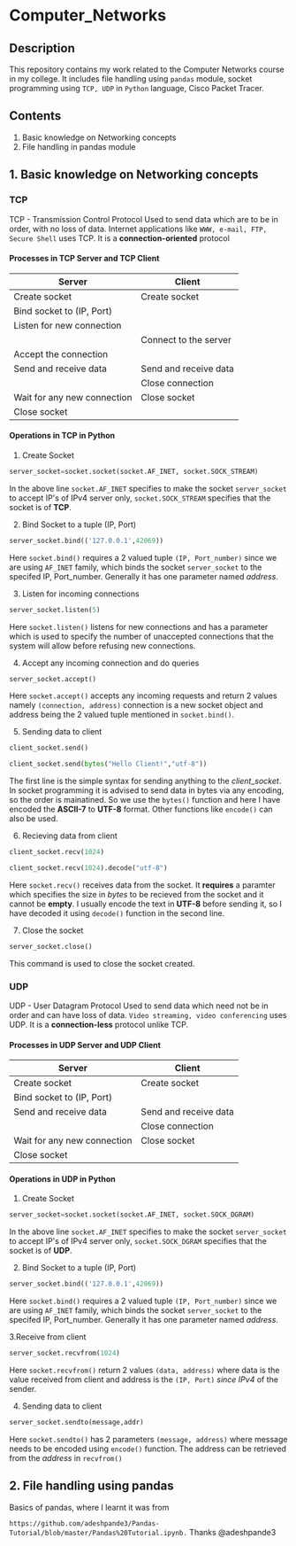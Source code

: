 # Computer_Networks

## Description
This repository contains my work related to the Computer Networks course in my college. It includes file handling using `pandas` module, socket programming using `TCP, UDP` in `Python` language, Cisco Packet Tracer.

## Contents
1. Basic knowledge on Networking concepts
2. File handling in pandas module

## 1. Basic knowledge on Networking concepts

### TCP
TCP - Transmission Control Protocol
Used to send data which are to be in order, with no loss of data. Internet applications like `WWW, e-mail, FTP, Secure Shell` uses TCP. It is a **connection-oriented** protocol

#### Processes in TCP Server and TCP Client
| Server | Client |
| ------ | ------ |
| Create socket | Create socket |
| Bind socket to (IP, Port) | |
| Listen for new connection | |
| | Connect to the server |
| Accept the connection | |
| Send and receive data | Send and receive data |
| | Close connection |
| Wait for any new connection| Close socket |
| Close socket| |

#### Operations in TCP in Python
1. Create Socket
```python
server_socket=socket.socket(socket.AF_INET, socket.SOCK_STREAM)
```

  In the above line `socket.AF_INET` specifies to make the socket `server_socket` to accept IP's of IPv4 server only, `socket.SOCK_STREAM` specifies that the socket is of **TCP**.

2. Bind Socket to a tuple (IP, Port)
```python
server_socket.bind(('127.0.0.1',42069))
```

  Here `socket.bind()` requires a 2 valued tuple `(IP, Port_number)` since we are using `AF_INET` family, which binds the socket `server_socket` to the specifed IP, Port_number. Generally it has one parameter named *address*.

3. Listen for incoming connections
```python
server_socket.listen(5)
```

  Here `socket.listen()` listens for new connections and has a parameter which is used to specify the number of unaccepted connections that the system will allow before refusing new connections.

4. Accept any incoming connection and do queries
```python
server_socket.accept()
```
  Here  `socket.accept()` accepts any incoming requests and return 2 values namely `(connection, address)` connection is a new socket object and address being the 2 valued tuple mentioned in `socket.bind()`.

5. Sending data to client
```python
client_socket.send()

client_socket.send(bytes("Hello Client!","utf-8"))
````

  The first line is the simple syntax for sending anything to the *client_socket*. In socket programming it is advised to send data in bytes via any encoding, so the order is mainatined. So we use the `bytes()` function and here I have encoded the **ASCII-7** to **UTF-8** format. Other functions like `encode()` can also be used.

6. Recieving data from client
```python
client_socket.recv(1024)

client_socket.recv(1024).decode("utf-8")
```

  Here `socket.recv()` receives data from the socket. It **requires** a paramter which specifies the size in *bytes* to be recieved from the socket and it cannot be **empty**. I usually encode the text in **UTF-8** before sending it, so I have decoded it using `decode()` function in the second line.

7. Close the socket
```python
server_socket.close()
```

  This command is used to close the socket created.


### UDP
UDP - User Datagram Protocol
Used to send data which need not be in order and can have loss of data. `Video streaming, video conferencing` uses UDP. It is a **connection-less** protocol unlike TCP.

#### Processes in UDP Server and UDP Client
| Server | Client |
| ------ | ------ |
| Create socket | Create socket |
| Bind socket to (IP, Port) | |
| Send and receive data | Send and receive data |
| | Close connection |
| Wait for any new connection| Close socket |
| Close socket| |

#### Operations in UDP in Python

1. Create Socket
```python
server_socket=socket.socket(socket.AF_INET, socket.SOCK_DGRAM)
```

  In the above line `socket.AF_INET` specifies to make the socket `server_socket` to accept IP's of IPv4 server only, `socket.SOCK_DGRAM` specifies that the socket is of **UDP**.
  
2. Bind Socket to a tuple (IP, Port)
```python
server_socket.bind(('127.0.0.1',42069))
```

  Here `socket.bind()` requires a 2 valued tuple `(IP, Port_number)` since we are using `AF_INET` family, which binds the socket `server_socket` to the specifed IP, Port_number. Generally it has one parameter named *address*.
 
3.Receive from client
```python
server_socket.recvfrom(1024)
```
 
  Here `socket.recvfrom()` return 2 values `(data, address)` where data is the value received from client and address is the `(IP, Port)` *since IPv4* of the sender. 

4. Sending data to client
```python
server_socket.sendto(message,addr)
```

  Here `socket.sendto()` has 2 parameters `(message, address)` where message needs to be encoded using `encode()` function. The address can be retrieved from the *address* in `recvfrom()`
  
## 2. File handling using pandas

Basics of pandas, where I learnt it was from 

```https://github.com/adeshpande3/Pandas-Tutorial/blob/master/Pandas%20Tutorial.ipynb.```
Thanks @adeshpande3


